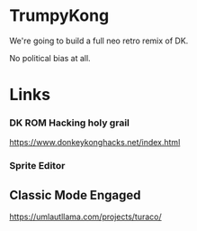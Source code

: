 # TrumpyKong

We're going to build a full neo retro remix of DK.  

No political bias at all.


# Links

### DK ROM Hacking holy grail
https://www.donkeykonghacks.net/index.html

### Sprite Editor
## Classic Mode Engaged
https://umlautllama.com/projects/turaco/
